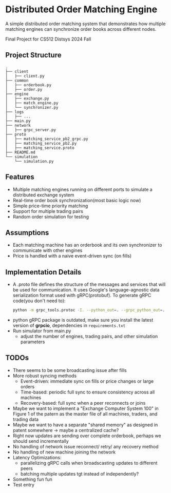 # Distributed Order Matching Engine

A simple distributed order matching system that demonstrates how multiple matching engines can synchronize order books across different nodes. 

Final Project for CS512 Distsys 2024 Fall

## Project Structure
```
.
├── client
│   ├── client.py
├── common
│   ├── orderbook.py
│   ├── order.py
├── engine
│   ├── exchange.py
│   ├── match_engine.py
│   └── synchronizer.py
├── logs
│   ├── ...
├── main.py
├── network
│   ├── grpc_server.py
├── proto
│   ├── matching_service_pb2_grpc.py
│   ├── matching_service_pb2.py
│   ├── matching_service.proto
├── README.md
└── simulation
    └── simulation.py
```

## Features
- Multiple matching engines running on different ports to simulate a distributed exchange system
- Real-time order book synchronization(most basic logic now)
- Simple price-time priority matching
- Support for multiple trading pairs
- Random order simulation for testing

## Assumptions
- Each matching machine has an orderbook and its own synchronizer to communicate with other engines
- Price is handled with a naive event-driven sync (on fills)


## Implementation Details
- A .proto file defines the structure of the messages and services that will be used for communication. It uses Google's language-agnostic data serialization format used with gRPC(protobuf). To generate gRPC code(you don't need to):
    ```bash
    python -m grpc_tools.protoc -I. --python_out=. --grpc_python_out=. proto/matching_service.proto
    ```
- python gRPC package is outdated, make sure you install the latest version of **grpcio**, dependencies in `requirements.txt`
- Run simulator from main.py
  - adjust the number of engines, trading pairs, and other simulation parameters

## TODOs
- There seems to be some broadcasting issue after fills
- More robust syncing methods
  - Event-driven: immediate sync on fills or price changes or large orders
  - Time-based: periodic full sync to ensure consistency across all machines
  - Recovery-based: full sync when a peer reconnects or joins
- Maybe we want to implement a "Exchange Computer System 100" in Figure 1 of the patern as the master file of all machines, traders, and trading data
- Maybe we want to have a separate "shared memory" as designed in patent somewhere -> maybe a centralized cache?
- Right now updates are sending over complete orderbook, perhaps we should send incrementally
- No handling of network issue reconnect/ retry/ any recovery method
- No handling of new machine joining the network
- Latency Optimizations: 
  - parallelizing gRPC calls when broadscasting updates to different peers
  - batching multiple updates tgt instead of independently?
- Something fun fun
- Test entry


